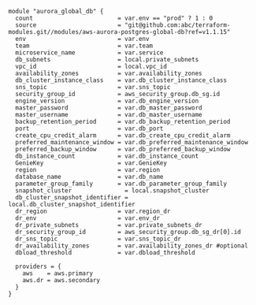 

    module "aurora_global_db" {
      count                        = var.env == "prod" ? 1 : 0
      source                       = "git@github.com:abc/terraform-modules.git//modules/aws-aurora-postgres-global-db?ref=v1.1.15"
      env                          = var.env
      team                         = var.team
      microservice_name            = var.service
      db_subnets                   = local.private_subnets
      vpc_id                       = local.vpc_id
      availability_zones           = var.availability_zones
      db_cluster_instance_class    = var.db_cluster_instance_class
      sns_topic                    = var.sns_topic
      security_group_id            = aws_security_group.db_sg.id
      engine_version               = var.db_engine_version
      master_password              = var.db_master_password
      master_username              = var.db_master_username
      backup_retention_period      = var.db_backup_retention_period
      port                         = var.db_port
      create_cpu_credit_alarm      = var.db_create_cpu_credit_alarm
      preferred_maintenance_window = var.db_preferred_maintenance_window
      preferred_backup_window      = var.db_preferred_backup_window
      db_instance_count            = var.db_instance_count
      GenieKey                     = var.GenieKey
      region                       = var.region
      database_name                = var.db_name
      parameter_group_family       = var.db_parameter_group_family
      snapshot_cluster               = local.snapshot_cluster
      db_cluster_snapshot_identifier = local.db_cluster_snapshot_identifier
      dr_region                    = var.region_dr
      dr_env                       = var.env_dr
      dr_private_subnets           = var.private_subnets_dr
      dr_security_group_id         = aws_security_group.db_sg_dr[0].id
      dr_sns_topic                 = var.sns_topic_dr
      dr_availability_zones        = var.availability_zones_dr #optional
      dbload_threshold             = var.dbload_threshold
    
      providers = {
        aws    = aws.primary
        aws.dr = aws.secondary
      }
    }
